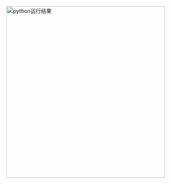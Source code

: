 <img width="421" height="455" alt="python运行结果" src="https://github.com/user-attachments/assets/ef25c31b-d349-4b90-bdff-a2b85caed78d" />
